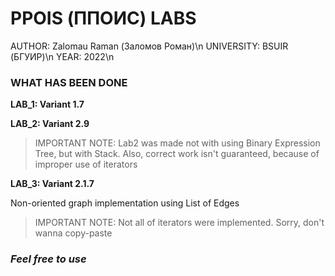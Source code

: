 # PPOIS (ППОИС) LABS

AUTHOR: Zalomau Raman (Заломов Роман)\n
UNIVERSITY: BSUIR (БГУИР)\n
YEAR: 2022\n

### WHAT HAS BEEN DONE

**LAB_1: Variant 1.7**

**LAB_2: Variant 2.9**

> IMPORTANT NOTE: Lab2 was made not with using Binary Expression Tree, but with Stack. Also, correct work isn't guaranteed, because of improper use of iterators

**LAB_3: Variant 2.1.7**

Non-oriented graph implementation using List of Edges

> IMPORTANT NOTE: Not all of iterators were implemented. Sorry, don't wanna copy-paste






### ***Feel free to use***
